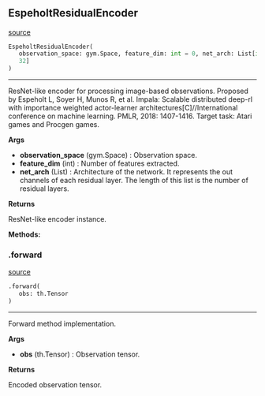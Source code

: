 #


## EspeholtResidualEncoder
[source](https://github.com/RLE-Foundation/rllte/blob/main/rllte/xploit/encoder/espeholt_residual_encoder.py/#L135)
```python 
EspeholtResidualEncoder(
   observation_space: gym.Space, feature_dim: int = 0, net_arch: List[int] = [16, 32,
   32]
)
```


---
ResNet-like encoder for processing image-based observations.
Proposed by Espeholt L, Soyer H, Munos R, et al. Impala: Scalable distributed deep-rl with importance
weighted actor-learner architectures[C]//International conference on machine learning. PMLR, 2018: 1407-1416.
Target task: Atari games and Procgen games.


**Args**

* **observation_space** (gym.Space) : Observation space.
* **feature_dim** (int) : Number of features extracted.
* **net_arch** (List) : Architecture of the network.
    It represents the out channels of each residual layer.
    The length of this list is the number of residual layers.


**Returns**

ResNet-like encoder instance.


**Methods:**


### .forward
[source](https://github.com/RLE-Foundation/rllte/blob/main/rllte/xploit/encoder/espeholt_residual_encoder.py/#L183)
```python
.forward(
   obs: th.Tensor
)
```

---
Forward method implementation.


**Args**

* **obs** (th.Tensor) : Observation tensor.


**Returns**

Encoded observation tensor.
